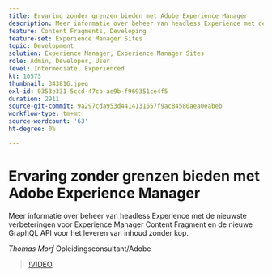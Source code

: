 ```yaml
---
title: Ervaring zonder grenzen bieden met Adobe Experience Manager
description: Meer informatie over beheer van headless Experience met de nieuwste verbeteringen voor Experience Manager Content Fragment en de nieuwe GraphQL API voor het leveren van inhoud zonder kop.
feature: Content Fragments, Developing
feature-set: Experience Manager Sites
topic: Development
solution: Experience Manager, Experience Manager Sites
role: Admin, Developer, User
level: Intermediate, Experienced
kt: 10573
thumbnail: 343816.jpeg
exl-id: 0353e331-5ccd-47cb-ae9b-f969351ce4f5
duration: 2911
source-git-commit: 9a297cda953d4414131657f9ac84580aea0eabeb
workflow-type: tm+mt
source-wordcount: '63'
ht-degree: 0%

---
```


# Ervaring zonder grenzen bieden met Adobe Experience Manager

Meer informatie over beheer van headless Experience met de nieuwste verbeteringen voor Experience Manager Content Fragment en de nieuwe GraphQL API voor het leveren van inhoud zonder kop.

*Thomas Morf* Opleidingsconsultant/Adobe

>[!VIDEO](https://video.tv.adobe.com/v/343816/?quality=12&learn=on)
